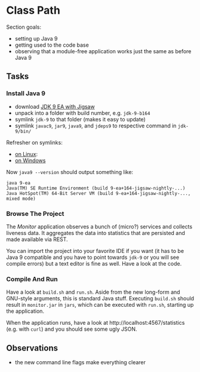 # Class Path

Section goals:

* setting up Java 9
* getting used to the code base
* observing that a module-free application works just the same as before Java 9

## Tasks

### Install Java 9

* download [JDK 9 EA with Jigsaw](TODO)
* unpack into a folder with build number, e.g. `jdk-9-b164`
* symlink `jdk-9` to that folder (makes it easy to update)
* symlink `javac9`, `jar9`, `java9`, and `jdeps9` to respective command in `jdk-9/bin/`

Refresher on symlinks:

* [on Linux](TODO):
* [on Windows](TODO)

Now `java9 --version` should output something like:

```
java 9-ea
Java(TM) SE Runtime Environment (build 9-ea+164-jigsaw-nightly-...)
Java HotSpot(TM) 64-Bit Server VM (build 9-ea+164-jigsaw-nightly-..., mixed mode)
```

### Browse The Project

The _Monitor_ application observes a bunch of (micro?) services and collects liveness data.
It aggregates the data into statistics that are persisted and made available via REST.

You can import the project into your favorite IDE if you want (it has to be Java 9 compatible and you have to point towards `jdk-9` or you will see compile errors) but a text editor is fine as well.
Have a look at the code.

### Compile And Run

Have a look at `build.sh` and `run.sh`.
Aside from the new long-form and GNU-style arguments, this is standard Java stuff.
Executing `build.sh` should result in `monitor.jar` in `jars`, which can be executed with `run.sh`, starting up the application.

When the application runs, have a look at http://localhost:4567/statistics (e.g. with `curl`) and you should see some ugly JSON.


## Observations

* the new command line flags make everything clearer
